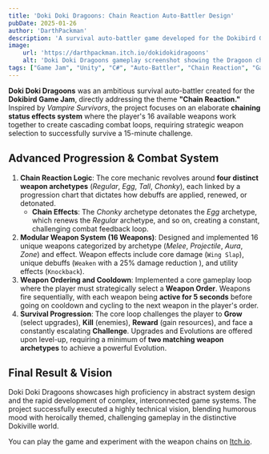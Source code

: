 ```yaml
---
title: 'Doki Doki Dragoons: Chain Reaction Auto-Battler Design'
pubDate: 2025-01-26
author: 'DarthPackman'
description: 'A survival auto-battler game developed for the Dokibird Game Jam under the theme "Chain Reaction." The game introduces a novel progression system where weapon archetypes detonate, renew, or spread status effects to create cascading combat chains.'
image:
    url: 'https://darthpackman.itch.io/dokidokidragoons'
    alt: 'Doki Doki Dragoons gameplay screenshot showing the Dragoon character and various weapon effects.'
tags: ["Game Jam", "Unity", "C#", "Auto-Battler", "Chain Reaction", "Game Design", "Progression System"]
---
```


**Doki Doki Dragoons** was an ambitious survival auto-battler created for the **Dokibird Game Jam**, directly addressing the theme **"Chain Reaction."** Inspired by *Vampire Survivors*, the project focuses on an elaborate **chaining status effects system** where the player's 16 available weapons work together to create cascading combat loops, requiring strategic weapon selection to successfully survive a 15-minute challenge.

## Advanced Progression & Combat System

1.  **Chain Reaction Logic**: The core mechanic revolves around **four distinct weapon archetypes** (*Regular*, *Egg*, *Tall*, *Chonky*), each linked by a progression chart that dictates how debuffs are applied, renewed, or detonated.
    * **Chain Effects**: The *Chonky* archetype detonates the *Egg* archetype, which renews the *Regular* archetype, and so on, creating a constant, challenging combat feedback loop.
2.  **Modular Weapon System (16 Weapons)**: Designed and implemented 16 unique weapons categorized by archetype (*Melee*, *Projectile*, *Aura*, *Zone*) and effect. Weapon effects include core damage (`Wing Slap`), unique debuffs (`Weaken` with a 25% damage reduction ), and utility effects (`Knockback`).
3.  **Weapon Ordering and Cooldown**: Implemented a core gameplay loop where the player must strategically select a **Weapon Order**. Weapons fire sequentially, with each weapon being **active for 5 seconds** before going on cooldown and cycling to the next weapon in the player's order.
4.  **Survival Progression**: The core loop challenges the player to **Grow** (select upgrades), **Kill** (enemies), **Reward** (gain resources), and face a constantly escalating **Challenge**. Upgrades and Evolutions are offered upon level-up, requiring a minimum of **two matching weapon archetypes** to achieve a powerful Evolution.

## Final Result & Vision

Doki Doki Dragoons showcases high proficiency in abstract system design and the rapid development of complex, interconnected game systems. The project successfully executed a highly technical vision, blending humorous mood with heroically themed, challenging gameplay in the distinctive Dokiville world.

You can play the game and experiment with the weapon chains on [Itch.io](https://darthpackman.itch.io/dokidokidragoons).